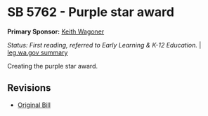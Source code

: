 # SB 5762 - Purple star award
**Primary Sponsor:** [Keith Wagoner](/person/leg/keith.wagoner.md)

*Status: First reading, referred to Early Learning & K-12 Education.* | [leg.wa.gov summary](https://app.leg.wa.gov/billsummary?BillNumber=5762&Year=2021)

Creating the purple star award.

## Revisions
* [Original Bill](1/)